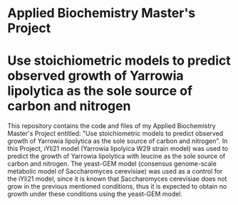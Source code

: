 # Applied Biochemistry Master's Project
# Use stoichiometric models to predict observed growth of Yarrowia lipolytica as the sole source of carbon and nitrogen
This repository contains the code and files of my Applied Biochemistry Master's Project entitled: "Use stoichiometric models to predict observed growth of Yarrowia lipolytica as the sole source of carbon and nitrogen".
In this Project, iYli21 model (Yarrowia lipolyica W29 strain model) was used to predict the growth of Yarrowia lipolytica with leucine as the sole source of carbon and nitrogen. The yeast-GEM model (consensus genome-scale metabolic model of Saccharomyces cerevisiae) was used as a control for the iYli21 model, since it is known that Saccharomyces cerevisiae does not grow in the previous mentioned conditions, thus it is expected to obtain no growth under these conditions using the yeast-GEM model.
